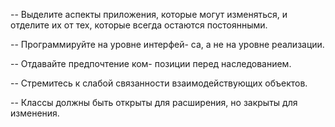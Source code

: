 -- Выделите аспекты приложения, которые
могут изменяться, и отделите их от тех,
которые всегда остаются постоянными.

-- Программируйте на уровне интерфей-
са, а не на уровне реализации.

-- Отдавайте предпочтение ком-
позиции перед наследованием.

-- Стремитесь к слабой связанности
взаимодействующих объектов.

-- Классы должны быть открыты
для расширения, но закрыты для
изменения.


